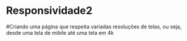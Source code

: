 # Responsividade2
#Criando uma página que respeita variadas resoluções de telas, ou seja, desde uma tela de mibile até uma tela em 4k
